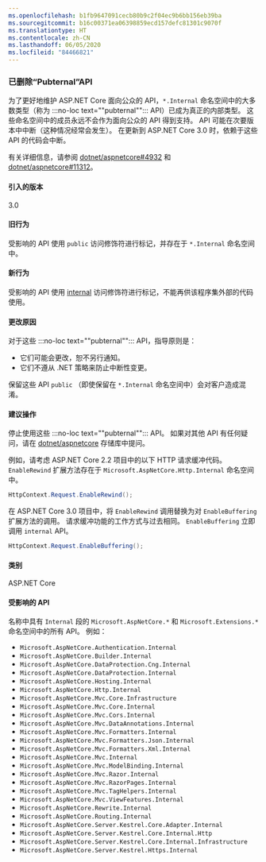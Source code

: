 ```yaml
---
ms.openlocfilehash: b1fb9647091cecb80b9c2f04ec9b6bb156eb39ba
ms.sourcegitcommit: b16c00371ea06398859ecd157defc81301c9070f
ms.translationtype: HT
ms.contentlocale: zh-CN
ms.lasthandoff: 06/05/2020
ms.locfileid: "84466821"
---
```

### <a name="pubternal-apis-removed"></a>已删除“Pubternal”API

为了更好地维护 ASP.NET Core 面向公众的 API，`*.Internal` 命名空间中的大多数类型（称为 :::no-loc text="\"pubternal\""::: API）已成为真正的内部类型。 这些命名空间中的成员永远不会作为面向公众的 API 得到支持。 API 可能在次要版本中中断（这种情况经常会发生）。 在更新到 ASP.NET Core 3.0 时，依赖于这些 API 的代码会中断。

有关详细信息，请参阅 [dotnet/aspnetcore#4932](https://github.com/dotnet/aspnetcore/issues/4932) 和 [dotnet/aspnetcore#11312](https://github.com/dotnet/aspnetcore/issues/11312)。

#### <a name="version-introduced"></a>引入的版本

3.0

#### <a name="old-behavior"></a>旧行为

受影响的 API 使用 `public` 访问修饰符进行标记，并存在于 `*.Internal` 命名空间中。

#### <a name="new-behavior"></a>新行为

受影响的 API 使用 [internal](/dotnet/csharp/language-reference/keywords/internal) 访问修饰符进行标记，不能再供该程序集外部的代码使用。

#### <a name="reason-for-change"></a>更改原因

对于这些 :::no-loc text="\"pubternal\""::: API，指导原则是：

* 它们可能会更改，恕不另行通知。
* 它们不遵从 .NET 策略来防止中断性变更。

保留这些 API `public` （即使保留在 `*.Internal` 命名空间中）会对客户造成混淆。

#### <a name="recommended-action"></a>建议操作

停止使用这些 :::no-loc text="\"pubternal\""::: API。 如果对其他 API 有任何疑问，请在 [dotnet/aspnetcore](https://github.com/dotnet/aspnetcore/issues) 存储库中提问。

例如，请考虑 ASP.NET Core 2.2 项目中的以下 HTTP 请求缓冲代码。 `EnableRewind` 扩展方法存在于 `Microsoft.AspNetCore.Http.Internal` 命名空间中。

```csharp
HttpContext.Request.EnableRewind();
```

在 ASP.NET Core 3.0 项目中，将 `EnableRewind` 调用替换为对 `EnableBuffering` 扩展方法的调用。 请求缓冲功能的工作方式与过去相同。 `EnableBuffering` 立即调用 `internal` API。

```csharp
HttpContext.Request.EnableBuffering();
```

#### <a name="category"></a>类别

ASP.NET Core

#### <a name="affected-apis"></a>受影响的 API

名称中具有 `Internal` 段的 `Microsoft.AspNetCore.*` 和 `Microsoft.Extensions.*` 命名空间中的所有 API。 例如：

- `Microsoft.AspNetCore.Authentication.Internal`
- `Microsoft.AspNetCore.Builder.Internal`
- `Microsoft.AspNetCore.DataProtection.Cng.Internal`
- `Microsoft.AspNetCore.DataProtection.Internal`
- `Microsoft.AspNetCore.Hosting.Internal`
- `Microsoft.AspNetCore.Http.Internal`
- `Microsoft.AspNetCore.Mvc.Core.Infrastructure`
- `Microsoft.AspNetCore.Mvc.Core.Internal`
- `Microsoft.AspNetCore.Mvc.Cors.Internal`
- `Microsoft.AspNetCore.Mvc.DataAnnotations.Internal`
- `Microsoft.AspNetCore.Mvc.Formatters.Internal`
- `Microsoft.AspNetCore.Mvc.Formatters.Json.Internal`
- `Microsoft.AspNetCore.Mvc.Formatters.Xml.Internal`
- `Microsoft.AspNetCore.Mvc.Internal`
- `Microsoft.AspNetCore.Mvc.ModelBinding.Internal`
- `Microsoft.AspNetCore.Mvc.Razor.Internal`
- `Microsoft.AspNetCore.Mvc.RazorPages.Internal`
- `Microsoft.AspNetCore.Mvc.TagHelpers.Internal`
- `Microsoft.AspNetCore.Mvc.ViewFeatures.Internal`
- `Microsoft.AspNetCore.Rewrite.Internal`
- `Microsoft.AspNetCore.Routing.Internal`
- `Microsoft.AspNetCore.Server.Kestrel.Core.Adapter.Internal`
- `Microsoft.AspNetCore.Server.Kestrel.Core.Internal.Http`
- `Microsoft.AspNetCore.Server.Kestrel.Core.Internal.Infrastructure`
- `Microsoft.AspNetCore.Server.Kestrel.Https.Internal`

<!--

#### Affected APIs

- `N:Microsoft.AspNetCore.Authentication.Internal`
- `N:Microsoft.AspNetCore.Builder.Internal`
- `N:Microsoft.AspNetCore.DataProtection.Cng.Internal`
- `N:Microsoft.AspNetCore.DataProtection.Internal`
- `N:Microsoft.AspNetCore.Hosting.Internal`
- `N:Microsoft.AspNetCore.Http.Internal`
- `N:Microsoft.AspNetCore.Mvc.Core.Infrastructure`
- `N:Microsoft.AspNetCore.Mvc.Core.Internal`
- `N:Microsoft.AspNetCore.Mvc.Cors.Internal`
- `N:Microsoft.AspNetCore.Mvc.DataAnnotations.Internal`
- `N:Microsoft.AspNetCore.Mvc.Formatters.Internal`
- `N:Microsoft.AspNetCore.Mvc.Formatters.Json.Internal`
- `N:Microsoft.AspNetCore.Mvc.Formatters.Xml.Internal`
- `N:Microsoft.AspNetCore.Mvc.Internal`
- `N:Microsoft.AspNetCore.Mvc.ModelBinding.Internal`
- `N:Microsoft.AspNetCore.Mvc.Razor.Internal`
- `N:Microsoft.AspNetCore.Mvc.RazorPages.Internal`
- `N:Microsoft.AspNetCore.Mvc.TagHelpers.Internal`
- `N:Microsoft.AspNetCore.Mvc.ViewFeatures.Internal`
- `N:Microsoft.AspNetCore.Rewrite.Internal`
- `N:Microsoft.AspNetCore.Routing.Internal`
- `N:Microsoft.AspNetCore.Server.Kestrel.Core.Adapter.Internal`
- `N:Microsoft.AspNetCore.Server.Kestrel.Core.Internal.Http`
- `N:Microsoft.AspNetCore.Server.Kestrel.Core.Internal.Infrastructure`
- `N:Microsoft.AspNetCore.Server.Kestrel.Https.Internal`

-->
